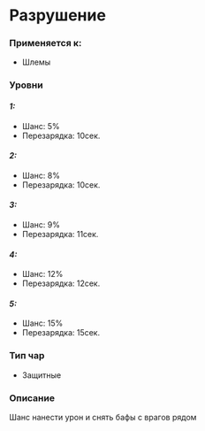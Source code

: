 # Разрушение

### Применяется к:

* Шлемы

### Уровни

#### _1:_&#x20;

* Шанс: 5%
* Перезарядка:  10сек.

#### _2:_

* Шанс: 8%
* Перезарядка:  10сек.&#x20;

#### _3:_&#x20;

* Шанс: 9%
* Перезарядка:  11сек.

#### _4:_

* Шанс: 12%
* Перезарядка:  12сек.&#x20;

#### _5:_

* Шанс: 15%
* Перезарядка:  15сек.&#x20;



### Тип чар

* Защитные

### Описание&#x20;

Шанс нанести урон и снять бафы с врагов рядом
